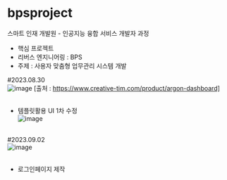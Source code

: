 # bpsproject
스마트 인재 개발원 - 인공지능 융합 서비스 개발자 과정 <br>
- 핵심 프로젝트 <br>
- 리버스 엔지니어링 : BPS <br>
- 주제 : 사용자 맞춤형 업무관리 시스템 개발 <br>

#2023.08.30 <br>
![image](https://github.com/2023-SMHRD-KDT-AI-2/bpsproject/assets/143511660/532996d7-0ab4-45d5-a30b-3ddf36520324)
[출처 : https://www.creative-tim.com/product/argon-dashboard] <br><br>
- 템플릿활용 UI 1차 수정<br>
![image](https://github.com/2023-SMHRD-KDT-AI-2/bpsproject/assets/143511660/0746a6d3-0e46-499f-8d65-98793a176920)<br><br>

#2023.09.02 <br>
![image](https://github.com/2023-SMHRD-KDT-AI-2/bpsproject/assets/143511660/4946bedd-1cd6-4f28-8f21-d00fe7f92823) <br><br>
- 로그인페이지 제작

